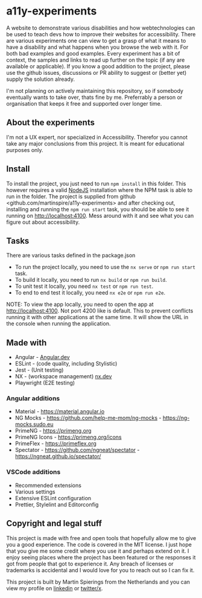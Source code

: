 # a11y-experiments

A website to demonstrate various disabilities and how webtechnologies can be used to teach devs how to improve their websites for accessibility. There are various experiments one can view to get a grasp of what it means to have a disability and what happens when you browse the web with it. For both bad examples and good examples. Every experiment has a bit of context, the samples and links to read up further on the topic (if any are available or applicable). If you know a good addition to the project, please use the github issues, discussions or PR ability to suggest or (better yet) supply the solution already.

I'm not planning on actively maintaining this repository, so if somebody eventually wants to take over, thats fine by me. Preferrably a person or organisation that keeps it free and supported over longer time.

## About the experiments

I'm not a UX expert, nor specialized in Accessibility. Therefor you cannot take any major conclusions from this project. It is meant for educational purposes only.

## Install

To install the project, you just need to run `npm install` in this folder. This however requires a valid [NodeJS](https://www.nodejs.org) installation where the NPM task is able to run in the folder. The project is supplied from github <github.com/martinspire/a11y-experiments> and after checking out, installing and running the `npm run start` task, you should be able to see it running on <http://localhost:4100>. Mess around with it and see what you can figure out about accessibility.

## Tasks

There are various tasks defined in the package.json

* To run the project locally, you need to use the `nx serve` or `npm run start` task.
* To build it locally, you need to run `nx build` or `npm run build`.
* To unit test it locally, you need `nx test` or `npm run test`.
* To end to end test it locally, you need `nx e2e` or `npm run e2e`.

NOTE: To view the app locally, you need to open the app at <http://localhost:4100>. Not port 4200 like is default. This to prevent conflicts running it with other applications at the same time. It will show the URL in the console when running the application.

## Made with

* Angular - [Angular.dev](https://angular.dev)
* ESLint - (code quality, including Stylistic)
* Jest - (Unit testing)
* NX - (workspace management) [nx.dev](https://nx.dev)
* Playwright (E2E testing)

### Angular additions

* Material - <https://material.angular.io>
* NG Mocks - <https://github.com/help-me-mom/ng-mocks> - <https://ng-mocks.sudo.eu>
* PrimeNG - <https://primeng.org>
* PrimeNG Icons - <https://primeng.org/icons>
* PrimeFlex - <https://primeflex.org>
* Spectator - <https://github.com/ngneat/spectator> - <https://ngneat.github.io/spectator/>

### VSCode additions

* Recommended extensions
* Various settings
* Extensive ESLint configuration
* Prettier, Stylelint and Editorconfig

## Copyright and legal stuff

This project is made with free and open tools that hopefully allow me to give you a good experience. The code is covered in the MIT license. I just hope that you give me some credit where you use it and perhaps extend on it. I enjoy seeing places where the project has been featured or the responses it got from people that got to experience it. Any breach of licenses or trademarks is accidental and I would love for you to reach out so I can fix it.

This project is built by Martin Spierings from the Netherlands and you can view my profile on [linkedin](https://linkedin.com/in/martinspire) or [twitter/x](https://x.com/martinspire).
